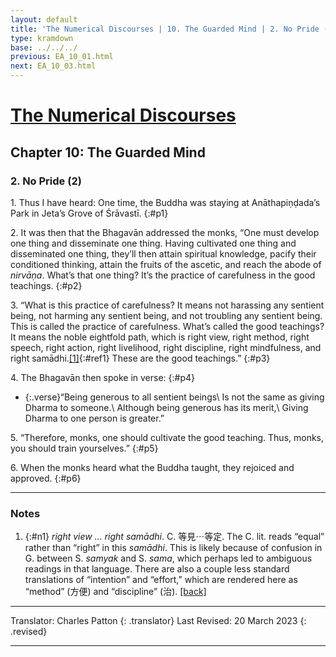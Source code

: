 ```yaml
---
layout: default
title: 'The Numerical Discourses | 10. The Guarded Mind | 2. No Pride (2)'
type: kramdown
base: ../../../
previous: EA_10_01.html
next: EA_10_03.html
---
```


# [The Numerical Discourses](../index.html)
## Chapter 10: The Guarded Mind
### 2. No Pride (2)

1\. Thus I have heard: One time, the Buddha was staying at Anāthapiṇḍada’s Park in Jeta’s Grove of Śrāvastī.
{:#p1}

2\. It was then that the Bhagavān addressed the monks, “One must develop one thing and disseminate one thing. Having cultivated one thing and disseminated one thing, they’ll then attain spiritual knowledge, pacify their conditioned thinking, attain the fruits of the ascetic, and reach the abode of <em>nirvāṇa</em>. What’s that one thing? It’s the practice of carefulness in the good teachings.
{:#p2}

3\. “What is this practice of carefulness? It means not harassing any sentient being, not harming any sentient being, and not troubling any sentient being. This is called the practice of carefulness. What’s called the good teachings? It means the noble eightfold path, which is right view, right method, right speech, right action, right livelihood, right discipline, right mindfulness, and right samādhi.[\[1\]](#n1){:#ref1} These are the good teachings.”
{:#p3}

4\. The Bhagavān then spoke in verse:
{:#p4}

* {:.verse}“Being generous to all sentient beings\\
Is not the same as giving Dharma to someone.\\
Although being generous has its merit,\\
Giving Dharma to one person is greater.”

5\. “Therefore, monks, one should cultivate the good teaching. Thus, monks, you should train yourselves.”
{:#p5}

6\. When the monks heard what the Buddha taught, they rejoiced and approved.
{:#p6}

---

### Notes

1. {:#n1} *right view … right samādhi*. C. 等見⋯等定. The C. lit. reads “equal” rather than “right” in this <em>samādhi</em>. This is likely because of confusion in G. between S. *samyak* and S. *sama*, which perhaps led to ambiguous readings in that language. There are also a couple less standard translations of “intention” and “effort,” which are rendered here as “method” (方便) and “discipline” (治). [\[back\]](#ref1)

---

Translator: Charles Patton
{: .translator}
Last Revised: 20 March 2023
{: .revised}

---